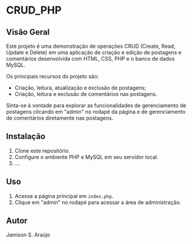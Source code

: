 # CRUD_PHP
## Visão Geral

Este projeto é uma demonstração de operações CRUD (Create, Read, Update e Delete) em uma aplicação de criação e edição de postagens e comentários desenvolvida com HTML, CSS, PHP e o banco de dados MySQL.

Os principais recursos do projeto são:

- Criação, leitura, atualização e exclusão de postagens;
- Criação, leitura e exclusão de comentários nas postagens.

Sinta-se à vontade para explorar as funcionalidades de gerenciamento de postagens clicando em "admin" no rodapé da página e de gerenciamento de comentários diretamente nas postagens.

## Instalação

1. Clone este repositório.
2. Configure o ambiente PHP e MySQL em seu servidor local.
3. ...

## Uso

1. Acesse a página principal em `index.php`.
2. Clique em "admin" no rodapé para acessar a área de administração.


## Autor

Jamison S. Araújo
